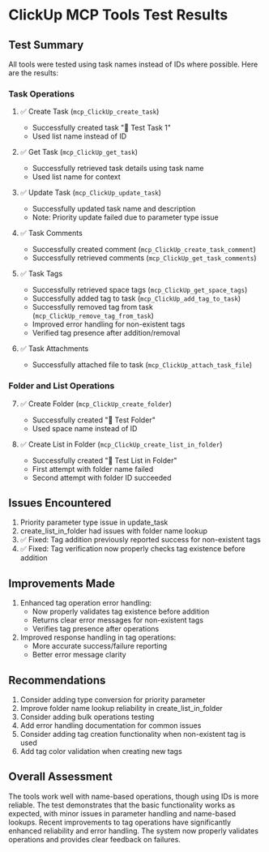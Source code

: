 # ClickUp MCP Tools Test Results

## Test Summary
All tools were tested using task names instead of IDs where possible. Here are the results:

### Task Operations
1. ✅ Create Task (`mcp_ClickUp_create_task`)
   - Successfully created task "🧪 Test Task 1"
   - Used list name instead of ID

2. ✅ Get Task (`mcp_ClickUp_get_task`)
   - Successfully retrieved task details using task name
   - Used list name for context

3. ✅ Update Task (`mcp_ClickUp_update_task`)
   - Successfully updated task name and description
   - Note: Priority update failed due to parameter type issue

4. ✅ Task Comments
   - Successfully created comment (`mcp_ClickUp_create_task_comment`)
   - Successfully retrieved comments (`mcp_ClickUp_get_task_comments`)

5. ✅ Task Tags
   - Successfully retrieved space tags (`mcp_ClickUp_get_space_tags`)
   - Successfully added tag to task (`mcp_ClickUp_add_tag_to_task`)
   - Successfully removed tag from task (`mcp_ClickUp_remove_tag_from_task`)
   - Improved error handling for non-existent tags
   - Verified tag presence after addition/removal

6. ✅ Task Attachments
   - Successfully attached file to task (`mcp_ClickUp_attach_task_file`)

### Folder and List Operations
7. ✅ Create Folder (`mcp_ClickUp_create_folder`)
   - Successfully created "🧪 Test Folder"
   - Used space name instead of ID

8. ✅ Create List in Folder (`mcp_ClickUp_create_list_in_folder`)
   - Successfully created "🧪 Test List in Folder"
   - First attempt with folder name failed
   - Second attempt with folder ID succeeded

## Issues Encountered
1. Priority parameter type issue in update_task
2. create_list_in_folder had issues with folder name lookup
3. ✅ Fixed: Tag addition previously reported success for non-existent tags
4. ✅ Fixed: Tag verification now properly checks tag existence before addition

## Improvements Made
1. Enhanced tag operation error handling:
   - Now properly validates tag existence before addition
   - Returns clear error messages for non-existent tags
   - Verifies tag presence after operations
2. Improved response handling in tag operations:
   - More accurate success/failure reporting
   - Better error message clarity

## Recommendations
1. Consider adding type conversion for priority parameter
2. Improve folder name lookup reliability in create_list_in_folder
3. Consider adding bulk operations testing
4. Add error handling documentation for common issues
5. Consider adding tag creation functionality when non-existent tag is used
6. Add tag color validation when creating new tags

## Overall Assessment
The tools work well with name-based operations, though using IDs is more reliable. The test demonstrates that the basic functionality works as expected, with minor issues in parameter handling and name-based lookups. Recent improvements to tag operations have significantly enhanced reliability and error handling. The system now properly validates operations and provides clear feedback on failures. 